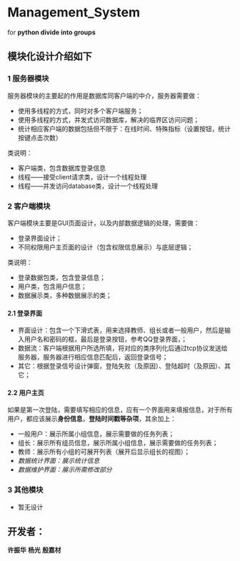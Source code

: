 # Management_System
for **python divide into groups**


## 模块化设计介绍如下

### 1 服务器模块
服务器模块的主要起的作用是数据库同客户端的中介，服务器需要做：
- 使用多线程的方式，同时对多个客户端服务；
- 使用多线程的方式，并发式访问数据库，解决的临界区访问问题；
- 统计相应客户端的数据包括但不限于：在线时间、特殊指标（设置按钮，统计按键点击次数）

类说明：
- 客户端类，包含数据库登录信息
- 线程——接受client请求类，设计一个线程处理
- 线程——并发访问database类，设计一个线程处理


### 2 客户端模块
客户端模块主要是GUI页面设计，以及内部数据逻辑的处理，需要做：
- 登录界面设计；
- 不同权限用户主页面的设计（包含权限信息展示）与底层逻辑；

类说明：
- 登录数据包类，包含登录信息；
- 用户类，包含用户信息；
- 数据展示类，多种数据展示的类；

#### 2.1 登录界面
- 界面设计：包含一个下滑式表，用来选择教师、组长或者一般用户，然后是输入用户名和密码的框，最后是登录按钮，参考QQ登录界面，；
- 数据流：客户端根据用户所选所填，将对应的类序列化后通过tcp协议发送给服务器，服务器进行相应信息匹配后，返回登录信号；
- 其它：根据登录信号设计弹窗，登陆失败（及原因）、登陆超时（及原因）、其它；

#### 2.2 用户主页
如果是第一次登陆，需要填写相应的信息，应有一个界面用来填报信息，对于所有用户，都应该展示**身份信息**，**登陆时间戳等杂项**，其余加上：
- 一般用户：展示所属小组信息，展示需要做的任务列表；
- 组长：展示所有组员信息，展示所属小组信息，展示需要做的任务列表；
- 教师：展示所有小组的可展开列表（展开后显示组长的视图）；
- *数据统计界面：展示统计信息*
- *数据维护界面：展示所需修改部分*

### 3 其他模块
- 暂无设计

## 开发者：
**许振华**
**杨光**
**殷嘉材**

